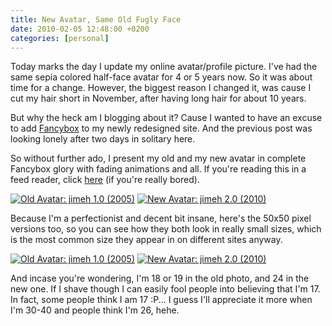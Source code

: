 ```yaml
---
title: New Avatar, Same Old Fugly Face
date: 2010-02-05 12:48:00 +0200
categories: [personal]
---
```


Today marks the day I update my online avatar/profile picture. I've had the same sepia colored half-face avatar for 4 or 5 years now. So it was about time for a change. However, the biggest reason I changed it, was cause I cut my hair short in November, after having long hair for about 10 years.

But why the heck am I blogging about it? Cause I wanted to have an excuse to add [Fancybox][] to my newly redesigned site. And the previous post was looking lonely after two days in solitary here.

So without further ado, I present my old and my new avatar in complete Fancybox glory with fading animations and all. If you're reading this in a feed reader, click <a href="http://jimeh.me/blog{{ page.url }}">here</a> (if you're really bored).

<p class="thumbs">
    <a href="http://files.jimeh.me/.blog/jimeh_1.0_large-20100205-042133.jpg" class="fancybox" rel="2010-02-05-avatar"><img src="http://files.jimeh.me/.blog/jimeh_1.0-20100205-034118.png" alt="Old Avatar: jimeh 1.0 (2005)" /></a>
    <a href="http://files.jimeh.me/.blog/jimeh_2.0_large-20100205-042205.jpg" class="fancybox" rel="2010-02-05-avatar"><img src="http://files.jimeh.me/.blog/jimeh_2.0-20100205-034010.png" alt="New Avatar: jimeh 2.0 (2010)" /></a>
</p>

Because I'm a perfectionist and decent bit insane, here's the 50x50 pixel versions too, so you can see how they both look in really small sizes, which is the most common size they appear in on different sites anyway.

<p class="thumbs">
    <a href="http://files.jimeh.me/.blog/jimeh_1.0_large-20100205-042133.jpg" class="fancybox no-title" rel="2010-02-05-avatar-s"><img src="http://files.jimeh.me/.blog/jimeh_1.0_small-20100205-070219.jpg" alt="Old Avatar: jimeh 1.0 (2005)" /></a>
    <a href="http://files.jimeh.me/.blog/jimeh_2.0_large-20100205-042205.jpg" class="fancybox no-title" rel="2010-02-05-avatar-s"><img src="http://files.jimeh.me/.blog/jimeh_2.0_small-20100205-070251.jpg" alt="New Avatar: jimeh 2.0 (2010)" /></a>
</p>

And incase you're wondering, I'm 18 or 19 in the old photo, and 24 in the new one. If I shave though I can easily fool people into believing that I'm 17. In fact, some people think I am 17 :P... I guess I'll appreciate it more when I'm 30-40 and people think I'm 26, hehe.


[fancybox]: http://fancybox.net/
